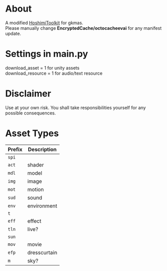 # About
A modified [HoshimiToolkit](https://github.com/MalitsPlus/HoshimiToolkit) for gkmas.</br>
Please manually change **EncryptedCache/octocacheevai** for any manifest update.

# Settings in main.py
download_asset = 1 for unity assets </br>
download_resource = 1 for audio/text resource

# Disclaimer
Use at your own risk.
You shall take responsibilities yourself for any possible consequences.

# Asset Types
| Prefix | Description   |
|------  |---------------|
| `spi`  |               |
| `act`  | shader        |
| `mdl`  | model         |
| `img`  | image         |
| `mot`  | motion        |
| `sud`  | sound         |
| `env`  | environment   |
| `t`    |               |
| `eff`  | effect        |
| `tln`  | live?         |
| `sun`  |               |
| `mov`  | movie         |
| `efp`  | dresscurtain  |
| `m`    | sky?          |
